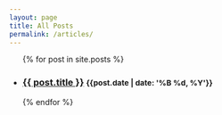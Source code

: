 ```yaml
---
layout: page
title: All Posts
permalink: /articles/
---
```


<ul class="list-unstyled">
  {% for post in site.posts %}
    <li>
      <!-- <span class="post-meta">{{ post.date | date: "%b %-d, %Y" }}</span> -->
      <h3>
      	<a class="post-link" href="{{ post.url | prepend: site.baseurl }}">{{ post.title }}</a>
      	<small>{{post.date | date: '%B %d, %Y'}}</small>
      </h3>
    </li>
  {% endfor %}
</ul>